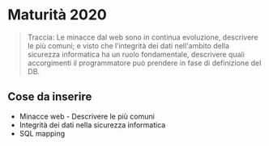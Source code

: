 # Maturità 2020

>Traccia:
> Le minacce dal web sono in continua evoluzione, descrivere le più comuni; e visto che l’integrità dei dati nell'ambito della sicurezza informatica ha un ruolo fondamentale, descrivere quali accorgimenti il programmatore può prendere in fase di definizione del DB.

## Cose da inserire
- Minacce web - Descrivere le più comuni
- Integrità dei dati nella sicurezza informatica
- SQL mapping
<!--stackedit_data:
eyJoaXN0b3J5IjpbMTQ5NTA2MTYwNiw4NTcyMjY0MjVdfQ==
-->